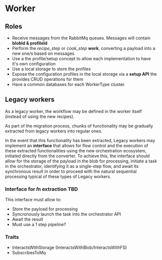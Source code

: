 # Worker

## Roles

- Receive messages from the RabbitMq queues. Messages will contain **blobId & profileId**
- Perform the _recipe_step_ or _cook_step_ **work**, converting a payload into a new one/s based on messages
- Use a the profile/setup concept to allow each implementation to have it's own configuration
- Use a local storage to store the profiles
- Expose the configuration profiles in the local storage via a **setup API** the provides CRUD operations for them
- Have a common databases for each WorkerType cluster.

## Legacy workers

As a legacy worker, the workflow may be defined in the worker itself (instead of using the new recipes).

As part of the migration process, chunks of functionality may be gradually extracted from legacy workers into regular ones.

In the event that this functionality has been extracted, Legacy workers may implement an **interface** that allows for flow control and the execution of these extracted functionalities using the new orchestration ecosystem, initiated directly from the converter. To achieve this, the interface should allow for the storage of the payload in the blob for processing, initiate a task in the orchestrator, identifying it as a single-step flow, and await its synchronous result in order to proceed with the natural sequential processing typical of these types of Legacy workers.

### Interface for **𝑓n** extraction **TBD**

This interface must allow to:

- Store the payload for processing
- Syncronously launch the task into the orchestrator API
- Await the result
- Must use a 1 step pipeline?

### Traits

- InteractsWithStorage (InteractsWithBlob/InteractsWithFS)
- SubscribesToMq
